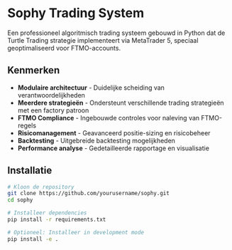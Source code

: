# Sophy Trading System

Een professioneel algoritmisch trading systeem gebouwd in Python dat de Turtle Trading strategie implementeert via
MetaTrader 5, speciaal geoptimaliseerd voor FTMO-accounts.

## Kenmerken

- **Modulaire architectuur** - Duidelijke scheiding van verantwoordelijkheden
- **Meerdere strategieën** - Ondersteunt verschillende trading strategieën met een factory patroon
- **FTMO Compliance** - Ingebouwde controles voor naleving van FTMO-regels
- **Risicomanagement** - Geavanceerd positie-sizing en risicobeheer
- **Backtesting** - Uitgebreide backtesting mogelijkheden
- **Performance analyse** - Gedetailleerde rapportage en visualisatie

## Installatie

```bash
# Kloon de repository
git clone https://github.com/yourusername/sophy.git
cd sophy

# Installeer dependencies
pip install -r requirements.txt

# Optioneel: Installeer in development mode
pip install -e .